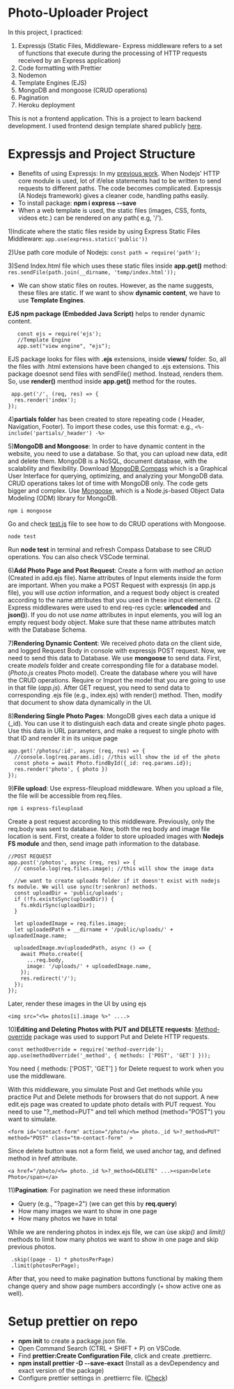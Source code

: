 # Photo-Uploader Project
In this project, I practiced:
1) Expressjs (Static Files, Middleware- Express middleware refers to a set of functions that execute during the processing of HTTP requests received by an Express application)
2) Code formatting with Prettier
3) Nodemon
4) Template Engines (EJS)
5) MongoDB and mongoose (CRUD operations)
6) Pagination
7) Heroku deployment

This is not a frontend application. This is a project to learn backend development. I used frontend design template shared publicly <a href="https://templatemo.com/tm-552-video-catalog">here</a>. 

# Expressjs and Project Structure
- Benefits of using Expressjs: In my <a href="https://github.com/DKatuk/nodejs-server">previous work</a>. When Nodejs' HTTP core module is used, lot of if/else statements had to be written to send requests to different paths. The code becomes complicated. Expressjs (A Nodejs framework) gives a cleaner code, handling paths easily.
- To install package: **npm i express --save**
- When a web template is used, the static files (images, CSS, fonts, videos etc.) can be rendered on any path( e.g, '/'). 

 1)Indicate where the static files reside by using Express Static Files Middleware: ```app.use(express.static('public'))```

 2)Use path core module of Nodejs: ```const path = require('path');```

 3)Send Index.html file which uses these static files inside **app.get()** method: ```res.sendFile(path.join(__dirname, 'temp/index.html'));```
- We can show static files on routes. However, as the name suggests, these files are static. If we want to show **dynamic content**, we have to use **Template Engines**. 

**EJS npm package (Embedded Java Script)** helps to render dynamic content. 
 ```npm i ejs
    const ejs = require('ejs');
    //Template Engine
    app.set("view engine", "ejs");
```
  EJS package looks for files with **.ejs** extensions, inside **views/** folder. So, all the files with .html extensions have been changed to .ejs extensions.
  This package doesnot send files with sendFile() method. Instead, renders them. So, use **render()** menthod inside **app.get()** method for the routes.
```
 app.get('/', (req, res) => {
  res.render('index');
});
```

4)**partials folder** has been created to store repeating code ( Header, Navigation, Footer). To import these codes, use this format: e.g., ```<%- include('partials/_header') -%>```

5)**MongoDB and Mongoose**: In order to have dynamic content in the website, you need to use a database. So that, you can upload new data, edit and delete them. MongoDB is a NoSQL, document database, with the scalability and flexibility. 
Download <a href="https://www.mongodb.com/products/compass">MongoDB Compass</a> which is a Graphical User Interface for querying, optimizing, and analyzing your MongoDB data.
CRUD operations takes lot of time with MongoDB only. The code gets bigger and complex. Use <a href="https://mongoosejs.com/">Mongoose</a>, which is a Node.js-based Object Data Modeling (ODM) library for MongoDB.
```
npm i mongoose
```
Go and check <a href="https://github.com/DKatuk/photo-uploader/blob/main/test.js">test.js</a> file to see how to do CRUD operations with Mongoose.

```
node test
```

Run **node test** in terminal and refresh Compass Database to see CRUD operations. You can also check VSCode terminal.

6)**Add Photo Page and Post Request**: Create a form with *method* an *action* (Created in add.ejs file). Name attributes of Input elements inside the form are important. When you make a POST Request with expressjs (in app.js file), you will use *action* information, and a request body object is created according to the name attributes that you used in these input elements. (2 Express middlewares were used to end req-res cycle: **urlencoded** and **json()**). If you do not use *name* attributes in input elements, you will log an empty request body object. Make sure that these name attributes match with the Database Schema.

7)**Rendering Dynamic Content**: We received photo data on the client side, and logged Request Body in console with expressjs POST request. Now, we need to send this data to Database. We use **mongoose** to send data. First, create *models* folder and create corresponding file for a database model. (*Photo.js* creates Photo model). Create the database where you will have the CRUD operations. Require or Import the model that you are going to use in that file (*app.js*). After GET request, you need to send data to corresponding .ejs file (e.g., index.ejs) with render() method. Then, modify that document to show data dynamically in the UI.

8)**Rendering Single Photo Pages**: MongoDB gives each data a unique id (_id). You can use it to distinguish each data and create single photo pages. Use this data in URL parameters, and make a request to single photo with that ID and render it in its unique page

```
app.get('/photos/:id', async (req, res) => {
  //console.log(req.params.id); //this will show the id of the photo
  const photo = await Photo.findById({_id: req.params.id});
  res.render('photo', { photo })
});
```

9)**File upload**: Use express-fileupload middleware. When you upload a file, the file will be accessible from req.files.

```
npm i express-fileupload
```
Create a post request according to this middleware. Previously, only the req.body was sent to database. Now, both the req body and image file location is sent. First, create a folder to store uploaded images with **Nodejs FS module** and then, send image path information to the database.
```
//POST REQUEST
app.post('/photos', async (req, res) => {
  // console.log(req.files.image); //this will show the image data

  //we want to create uploads folder if it doesn't exist with nodejs fs module. We will use sync(tr:senkron) methods.
  const uploadDir = 'public/uploads';
  if (!fs.existsSync(uploadDir)) {
    fs.mkdirSync(uploadDir);
  }

  let uploadedImage = req.files.image;
  let uploadedPath = __dirname + '/public/uploads/' + uploadedImage.name;

  uploadedImage.mv(uploadedPath, async () => {
    await Photo.create({
      ...req.body,
      image: '/uploads/' + uploadedImage.name,
    });
    res.redirect('/');
  });
});
```

Later, render these images in the UI by using ejs 
``` 
<img src="<%= photos[i].image %>" ....> 
``` 

10)**Editing and Deleting Photos with PUT and DELETE requests**: <a href="">Method-override</a> package was used to support Put and Delete HTTP requests.
```
const methodOverride = require('method-override');
app.use(methodOverride('_method', { methods: ['POST', 'GET'] }));
```
You need { methods: ['POST', 'GET'] } for Delete request to work when you use the middleware.

With this middleware, you simulate Post and Get methods while you practice Put and Delete methods for browsers that do not support. A new edit.ejs page was created to update photo details with PUT request. You need to use "?_method=PUT" and tell which method (method="POST") you want to simulate.
```
<form id="contact-form" action="/photo/<%= photo._id %>?_method=PUT" method="POST" class="tm-contact-form"  >
```
Since delete button was not a form field, we used anchor tag, and defined method in href attribute.
```
<a href="/photo/<%= photo._id %>?_method=DELETE" ...><span>Delete Photo</span></a>
```

11)**Pagination**: For pagination we need these information
- Query (e.g., "?page=2") (we can get this by **req.query**)
- How many images we want to show in one page
- How many photos we have in total

While we are rendering photos in index.ejs file, we can ùse *skip()* and *limit()* methods to limit how many photos we want to show in one page and skip previous photos.
```
 .skip((page - 1) * photosPerPage)
 .limit(photosPerPage);
```
After that, you need to make pagination buttons functional by making them change query and show page numbers accordingly (+ show active one as well).


# Setup prettier on repo
- **npm init** to create a package.json file.
- Open Command Search (CTRL + SHIFT + P) on VSCode.
- Find **prettier:Create Configuration File**, click and create .prettierrc.
- **npm install prettier -D --save-exact** (Install as a devDependency and exact version of the package)
- Configure prettier settings in .prettierrc file. (<a href="https://github.com/DKatuk/photo-uploader/blob/main/.prettierrc">Check</a>)
